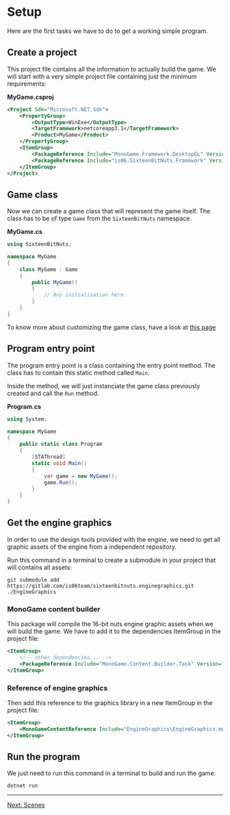 # Setup

Here are the first tasks we have to do to get a working simple program.

## Create a project

This project file contains all the information to actually build the game.
We will start with a very simple project file containing just the minimum requirements:

**MyGame.csproj**

```xml
<Project Sdk="Microsoft.NET.Sdk">
    <PropertyGroup>
        <OutputType>WinExe</OutputType>
        <TargetFramework>netcoreapp3.1</TargetFramework>
        <Product>MyGame</Product>
    </PropertyGroup>
    <ItemGroup>
        <PackageReference Include="MonoGame.Framework.DesktopGL" Version="3.8.0.1641" />
        <PackageReference Include="is06.SixteenBitNuts.Framework" Version="0.3.1" />
    </ItemGroup>
</Project>
```

## Game class

Now we can create a game class that will represent the game itself. The class has to be of type `Game` from the `SixteenBitNuts` namespace.

**MyGame.cs**

```csharp
using SixteenBitNuts;

namespace MyGame
{
    class MyGame : Game
    {
        public MyGame()
        {
            // Any initialization here
        }
    }
}
```

To know more about customizing the game class, have a look at [this page](game_class.md)

## Program entry point

The program entry point is a class containing the entry point method. The class has to contain this static method called `Main`.

Inside the method, we will just instanciate the game class previously created and call the `Run` method.

**Program.cs**

```csharp
using System;

namespace MyGame
{
    public static class Program
    {
        [STAThread]
        static void Main()
        {
            var game = new MyGame();
            game.Run();
        }
    }
}
```

## Get the engine graphics

In order to use the design tools provided with the engine, we need to get all graphic assets of the engine from a independent repository.

Run this command in a terminal to create a submodule in your project that will contains all assets:

```shell
git submodule add https://gitlab.com/is06team/sixteenbitnuts.enginegraphics.git ./EngineGraphics
```

### MonoGame content builder

This package will compile the 16-bit nuts engine graphic assets when we will build the game. We have to add it to the dependencies ItemGroup in the project file:

```xml
<ItemGroup>
    <!-- other dependencies... -->
    <PackageReference Include="MonoGame.Content.Builder.Task" Version="3.8.0.1641" />
</ItemGroup>
```

### Reference of engine graphics

Then add this reference to the graphics library in a new ItemGroup in the project file:

```xml
<ItemGroup>
    <MonoGameContentReference Include="EngineGraphics\EngineGraphics.mgcb" />
</ItemGroup>
```

## Run the program

We just need to run this command in a terminal to build and run the game:

```shell
dotnet run
```

---

[Next: Scenes](scenes.md)
